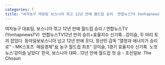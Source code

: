 ```yaml
---
categories: f
title: "여자농구 대표팀 보스니아 꺾고 12년 만에 월드컵 승리  연합뉴스TV YonhapnewsTV  연합뉴스TV"
---
```

여자농구 대표팀, 보스니아 꺾고 12년 만에 월드컵 승리 / 연합뉴스TV (YonhapnewsTV)&nbsp;&nbsp;연합뉴스TV12년 만의 승리+효율지수 신기록…강이슬, 두 마리 토끼 잡았다&nbsp;&nbsp;동아일보보스니아 넘고 12년 만에 웃다, 정선민 감독 “열정과 에너지가 승리로” - MK스포츠&nbsp;&nbsp;매일경제"女 농구 월드컵 최초" 강이슬, 1경기 효율지수 신기록&nbsp;&nbsp;노컷뉴스‘강이슬 날았다’ 한국, 보스니아 대파…12년 만에 월드컵 첫 승 - 조선일보&nbsp;&nbsp;The Chosun